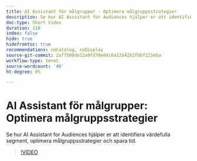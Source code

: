 ```yaml
---
title: AI Assistant för målgrupper - Optimera målgruppsstrategier
description: Se hur AI Assistant for Audiences hjälper er att identifiera värdefulla segment, optimera målgruppsstrategier och spara tid.
doc-type: Short Video
duration: 110
index: false
hide: true
hidefromtoc: true
recommendations: noCatalog, noDisplay
source-git-commit: 2af7500de12a9fd78e64c6a12a42b2fbbf121eba
workflow-type: tm+mt
source-wordcount: '46'
ht-degree: 0%

---
```



# AI Assistant för målgrupper: Optimera målgruppsstrategier

Se hur AI Assistant for Audiences hjälper er att identifiera värdefulla segment, optimera målgruppsstrategier och spara tid.

<!-- 62_S508_3442517_109_ai-assistant-for-audiences-optimizing-audience-strategies -->
>[!VIDEO](https://video.tv.adobe.com/v/3458285/?learn=on&enablevpops=true)
